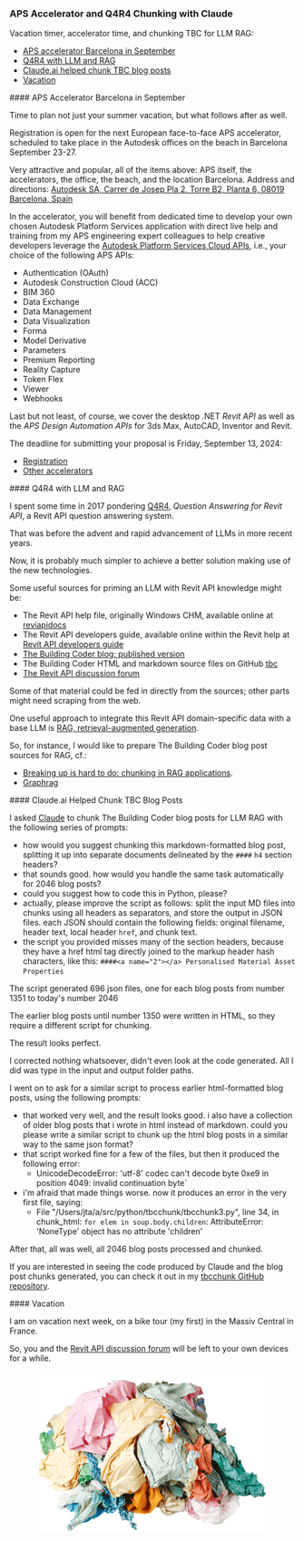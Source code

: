 <head>
<meta http-equiv="Content-Type" content="text/html; charset=utf-8">
<link rel="stylesheet" type="text/css" href="bc.css">
<!-- https://highlightjs.org/#usage
<link rel="stylesheet" href="https://cdnjs.cloudflare.com/ajax/libs/highlight.js/11.9.0/styles/default.min.css">
<script src="https://cdnjs.cloudflare.com/ajax/libs/highlight.js/11.9.0/highlight.min.js"></script>
<script>hljs.highlightAll();</script>
-->

<!-- https://prismjs.com -->
<link href="https://cdn.jsdelivr.net/npm/prismjs@1.29.0/themes/prism.min.css" rel="stylesheet" />
<script src="https://cdn.jsdelivr.net/npm/prismjs@1.29.0/components/prism-core.min.js"></script>
<script src="https://cdn.jsdelivr.net/npm/prismjs@1.29.0/plugins/autoloader/prism-autoloader.min.js"></script>
<style> code[class*=language-], pre[class*=language-] { font-size : 90%; } </style>
</head>

<!---

- blog about barcelona accelerator:

- revisiting q4r4 with llm and rag
  Breaking up is hard to do: Chunking in RAG applications
  https://stackoverflow.blog/2024/06/06/breaking-up-is-hard-to-do-chunking-in-rag-applications/

- graphrag -- https://youtu.be/r09tJfON6kE

- claude.ai helped chunk tbc blog posts

- vacation

twitter:

 with the @AutodeskRevit #RevitAPI #BIM @DynamoBIM

&ndash; ...

linkedin:

#BIM #DynamoBIM #AutodeskAPS #Revit #API #IFC #SDK #Autodesk #AEC #adsk

the [Revit API discussion forum](http://forums.autodesk.com/t5/revit-api-forum/bd-p/160) thread

<center>
<img src="img/" alt="" title="" width="600"/>
<p style="font-size: 80%; font-style:italic"></p>
</center>

-->

### APS Accelerator and Q4R4 Chunking with Claude

Vacation timer, accelerator time, and chunking TBC for LLM RAG:

- [APS accelerator Barcelona in September](#2)
- [Q4R4 with LLM and RAG](#3)
- [Claude.ai helped chunk TBC blog posts](#4)
- [Vacation](#5)

####<a name="2"></a> APS Accelerator Barcelona in September

Time to plan not just your summer vacation, but what follows after as well.

Registration is open for the next European face-to-face APS accelerator, scheduled to take place in the Autodesk offices on the beach in Barcelona September 23-27.

Very attractive and popular, all of the items above: APS itself, the accelerators, the office, the beach, and the location Barcelona.
Address and directions: [Autodesk SA, Carrer de Josep Pla 2, Torre B2, Planta 6, 08019 Barcelona, Spain](https://www.google.com/maps/dir//C/+Josep+Pla+2+Building+B2+Sant+Marti+08019+Barcelona+Spain)

In the accelerator, you will benefit from dedicated time to develop your own chosen Autodesk Platform Services application with direct live help and training from my APS engineering expert colleagues to help creative developers leverage the [Autodesk Platform Services Cloud APIs](https://aps.autodesk.com), i.e., your choice of the following APS APIs:

- Authentication (OAuth)
- Autodesk Construction Cloud (ACC)
- BIM 360
- Data Exchange
- Data Management
- Data Visualization
- Forma
- Model Derivative
- Parameters
- Premium Reporting
- Reality Capture
- Token Flex
- Viewer
- Webhooks

Last but not least, of course, we cover the desktop .NET *Revit API* as well as the *APS Design Automation APIs* for 3ds Max, AutoCAD, Inventor and Revit.

The deadline for submitting your proposal is Friday, September 13, 2024:

- [Registration](https://www.eventbrite.com/e/autodesk-platform-services-accelerator-barcelona-september-23-27-2024-tickets-866126125557)
- [Other accelerators](https://aps.autodesk.com/accelerator-program)

####<a name="3"></a> Q4R4 with LLM and RAG

I spent some time in 2017
pondering [Q4R4](https://thebuildingcoder.typepad.com/blog/r4q4/),
*Question Answering for Revit API*, a Revit API question answering system.

That was before the advent and rapid advancement of LLMs in more recent years.

Now, it is probably much simpler to achieve a better solution making use of the new technologies.

Some useful sources for priming an LLM with Revit API knowledge might be:

- The Revit API help file, originally Windows CHM, available online at [reviapidocs](https://www.revitapidocs.com/)
- The Revit API developers guide, available online within the Revit help at [Revit API developers guide](https://help.autodesk.com/view/RVT/2025/ENU/?guid=Revit_API_Revit_API_Developers_Guide_html)
- [The Building Coder blog; published version](https://thebuildingcoder.typepad.com/)
- The Building Coder HTML and markdown source files on GitHub [tbc](https://github.com/jeremytammik/tbc)
- [The Revit API discussion forum](https://forums.autodesk.com/t5/revit-api-forum/bd-p/160)

Some of that material could be fed in directly from the sources; other parts might need scraping from the web.

One useful approach to integrate this Revit API domain-specific data with a base LLM is [RAG, retrieval-augmented generation](https://duckduckgo.com/?q=rag+llm).

So, for instance, I would like to prepare The Building Coder blog post sources for RAG, cf.:

- [Breaking up is hard to do: chunking in RAG applications](https://stackoverflow.blog/2024/06/06/breaking-up-is-hard-to-do-chunking-in-rag-applications/).
- [Graphrag](https://youtu.be/r09tJfON6kE)

####<a name="4"></a> Claude.ai Helped Chunk TBC Blog Posts

I asked [Claude](https://claude.ai/) to chunk The Building Coder blog posts for LLM RAG with the following series of prompts:

- how would you suggest chunking this markdown-formatted blog post, splitting it up into separate documents delineated by the `####` `h4` section headers?
- that sounds good. how would you handle the same task automatically for 2046 blog posts?
- could you suggest how to code this in Python, please?
- actually, please improve the script as follows: split the input MD files into chunks using all headers as separators, and store the output in JSON files. each JSON should contain the following fields: original filename, header text, local header `href`, and chunk text.
- the script you provided misses many of the section headers, because they have a href html tag directly joined to the markup header hash characters, like this: `####<a name="2"></a> Personalised Material Asset Properties`

The script generated 696 json files, one for each blog posts from number 1351 to today's number 2046

The earlier blog posts until number 1350 were written in HTML, so they require a different script for chunking.

The result looks perfect.

I corrected nothing whatsoever, didn't even look at the code generated.
All I did was type in the input and output folder paths.

I went on to ask for a similar script to process earlier html-formatted blog posts, using the following prompts:

- that worked very well, and the result looks good. i also have a collection of older blog posts that i wrote in html instead of markdown. could you please write a similar script to chunk up the html blog posts in a similar way to the same json format?
- that script worked fine for a few of the files, but then it produced the following error:
    - UnicodeDecodeError: 'utf-8' codec can't decode byte 0xe9 in position 4049: invalid continuation byte`
- i'm afraid that made things worse. now it produces an error in the very first file, saying:
    - File "/Users/jta/a/src/python/tbcchunk/tbcchunk3.py", line 34, in chunk_html: `for elem in soup.body.children`: AttributeError: 'NoneType' object has no attribute 'children'

After that, all was well, all 2046 blog posts processed and chunked.

If you are interested in seeing the code produced by Claude and the blog post chunks generated, you can check it out in
my [tbcchunk GitHub repository](https://github.com/jeremytammik/tbcchunk).

####<a name="5"></a> Vacation

I am on vacation next week, on a bike tour (my first) in the Massiv Central in France.

So, you and
the [Revit API discussion forum](http://forums.autodesk.com/t5/revit-api-forum/bd-p/160) will
be left to your own devices for a while.

<center>
<img src="img/rags.png" alt="Rags" title="Rags" width="400"/>
</center>
